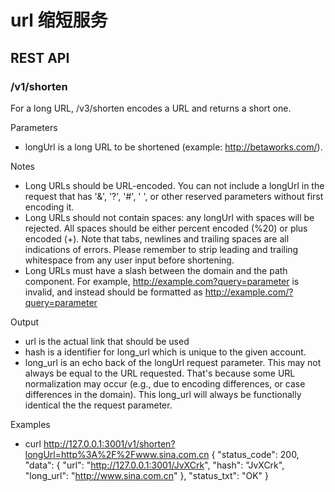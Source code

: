 # url 缩短服务
## REST API
### /v1/shorten
For a long URL, /v3/shorten encodes a URL and returns a short one.

Parameters

* longUrl is a long URL to be shortened (example: http://betaworks.com/).

Notes

* Long URLs should be URL-encoded. You can not include a longUrl in the request that has '&', '?', '#', ' ', or other reserved parameters without first encoding it.
* Long URLs should not contain spaces: any longUrl with spaces will be rejected. All spaces should be either percent encoded (%20) or plus encoded (+). Note that tabs, newlines and trailing spaces are all indications of errors. Please remember to strip leading and trailing whitespace from any user input before shortening.
* Long URLs must have a slash between the domain and the path component. For example, http://example.com?query=parameter is invalid, and instead should be formatted as http://example.com/?query=parameter

Output

* url is the actual link that should be used
* hash is a identifier for long_url which is unique to the given account.
* long_url is an echo back of the longUrl request parameter. This may not always be equal to the URL requested. That's because some URL normalization may occur (e.g., due to encoding differences, or case differences in the domain). This long_url will always be functionally identical the the request parameter.

Examples

* curl http://127.0.0.1:3001/v1/shorten?longUrl=http%3A%2F%2Fwww.sina.com.cn
{
  "status_code": 200,
  "data": {
    "url": "http://127.0.0.1:3001/JvXCrk",
    "hash": "JvXCrk",
    "long_url": "http://www.sina.com.cn"
  },
  "status_txt": "OK"
}
